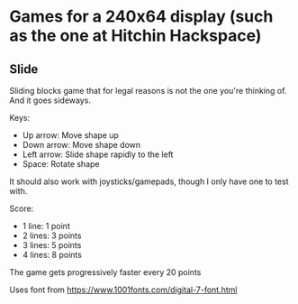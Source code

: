 Games for a 240x64 display (such as the one at Hitchin Hackspace)
=================================================================

Slide
-----

Sliding blocks game that for legal reasons is not the one you're thinking
of. And it goes sideways.

Keys:

* Up arrow:     Move shape up
* Down arrow:   Move shape down
* Left arrow:   Slide shape rapidly to the left
* Space:        Rotate shape

It should also work with joysticks/gamepads, though I only have one to test
with.

Score:
* 1 line:       1 point
* 2 lines:      3 points
* 3 lines:      5 points
* 4 lines:      8 points

The game gets progressively faster every 20 points


Uses font from https://www.1001fonts.com/digital-7-font.html
